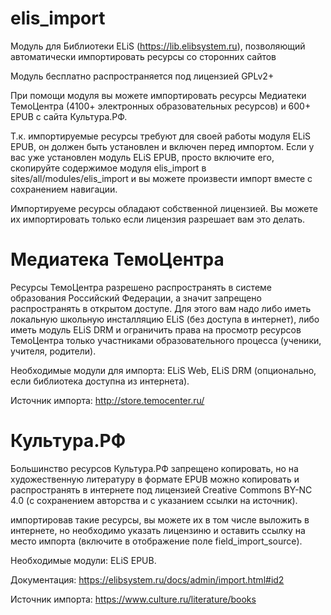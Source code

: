 # elis_import
Модуль для Библиотеки ELiS (https://lib.elibsystem.ru), позволяющий автоматически импортировать ресурсы со сторонних сайтов

Модуль бесплатно распространяется под лицензией GPLv2+

При помощи модуля вы можете импортировать ресурсы Медиатеки ТемоЦентра (4100+ электронных образовательных ресурсов) и 600+ EPUB с сайта Культура.РФ.

Т.к. импортируемые ресурсы требуют для своей работы модуля ELiS EPUB, он должен быть установлен и включен перед импортом. Если у вас уже установлен модуль ELiS EPUB, просто включите его, скопируйте содержимое модуля elis_import в sites/all/modules/elis_import и вы можете произвести импорт вместе с сохранением навигации.

Импортируеме ресурсы обладают собственной лицензией. Вы можете их импортировать только если лицензия разрешает вам это делать.

Медиатека ТемоЦентра
====================

Ресурсы ТемоЦентра разрешено распространять в системе образования Российский Федерации, а значит запрещено распространять в открытом доступе. Для этого вам надо либо иметь локальную школьную инсталляцию ELiS (без доступа в интернет), либо иметь модуль ELiS DRM и ограничить права на просмотр ресурсов ТемоЦентра только участниками образовательного процесса (ученики, учителя, родители).

Необходимые модули для импорта: ELiS Web, ELiS DRM (опционально, если библиотека доступна из интернета).

Источник импорта: http://store.temocenter.ru/

Культура.РФ
===========

Большинство ресурсов Культура.РФ запрещено копировать, но на художественную литературу в формате EPUB можно копировать и распространять в интернете под лицензией Creative Commons BY-NC 4.0 (с сохранением авторства и с указанием ссылки на источник).

импортировав такие ресурсы, вы можете их в том числе выложить в интернете, но необходимо указать лицензиню и оставить ссылку на место импорта (включите в отображение поле field_import_source).

Необходимые модули: ELiS EPUB.

Документация: https://elibsystem.ru/docs/admin/import.html#id2

Источник импорта: https://www.culture.ru/literature/books
